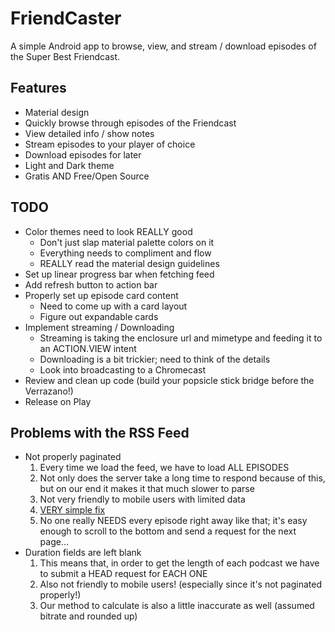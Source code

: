 # FriendCaster
A simple Android app to browse, view, and stream / download episodes of the Super Best Friendcast.

## Features
* Material design
* Quickly browse through episodes of the Friendcast
* View detailed info / show notes
* Stream episodes to your player of choice
* Download episodes for later
* Light and Dark theme
* Gratis AND Free/Open Source

## TODO
* Color themes need to look REALLY good
  * Don't just slap material palette colors on it
  * Everything needs to compliment and flow
  * REALLY read the material design guidelines
* Set up linear progress bar when fetching feed
* Add refresh button to action bar 
* Properly set up episode card content
  * Need to come up with a card layout
  * Figure out expandable cards
* Implement streaming / Downloading
  * Streaming is taking the enclosure url and mimetype and feeding it to an ACTION.VIEW intent
  * Downloading is a bit trickier; need to think of the details
  * Look into broadcasting to a Chromecast
* Review and clean up code (build your popsicle stick bridge before the Verrazano!)
* Release on Play

## Problems with the RSS Feed
* Not properly paginated
	1. Every time we load the feed, we have to load ALL EPISODES
	2. Not only does the server take a long time to respond because of this, but on our end it makes it that much slower to parse
	3. Not very friendly to mobile users with limited data 
	4. [VERY simple fix](http://wordpress.stackexchange.com/questions/108185/pagination-of-rss2-feed)
	5. No one really NEEDS every episode right away like that; it's easy enough to scroll to the bottom and send a request for the next page...
* Duration fields are left blank
	1. This means that, in order to get the length of each podcast we have to submit a HEAD request for EACH ONE
	2. Also not friendly to mobile users! (especially since it's not paginated properly!)
	3. Our method to calculate is also a little inaccurate as well (assumed bitrate and rounded up)
